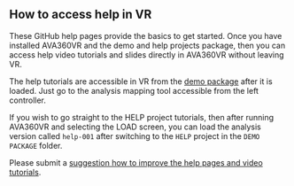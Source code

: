 ## How to access help in VR

These GitHub help pages provide the basics to get started. Once you have installed AVA360VR and the demo and help projects package, then you can access help video tutorials and slides directly in AVA360VR without leaving VR.

The help tutorials are accessible in VR from the [demo package](demo.md) after it is loaded.
Just go to the analysis mapping tool accessible from the left controller.

If you wish to go straight to the HELP project tutorials, then after running AVA360VR and selecting the LOAD screen, you can load the analysis version called `help-001` after switching to the `HELP` project in the `DEMO PACKAGE` folder.

Please submit a [suggestion how to improve the help pages and video tutorials](tutorialrequest.md).
